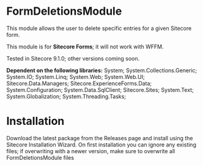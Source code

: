 # FormDeletionsModule

This module allows the user to delete specific entries for a given Sitecore form.

This module is for **Sitecore Forms**; it will not work with WFFM.

Tested in Sitecore 9.1.0; other versions coming soon.

**Dependent on the following libraries:**
System;
System.Collections.Generic;
System.IO;
System.Linq;
System.Web;
System.Web.UI;
Sitecore.Data.Managers;
Sitecore.ExperienceForms.Data;
System.Configuration;
System.Data.SqlClient;
Sitecore.Sites;
System.Text;
System.Globalization;
System.Threading.Tasks;

# Installation

Download the latest package from the Releases page and install using the Sitecore Installation Wizard. On first installation you can ignore any existing files; if overwriting with a newer version, make sure to overwrite all FormDeletionsModule files

